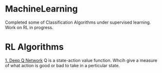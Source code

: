 # MachineLearning
Completed some of Classification Algorithms under supervised learning. Work on RL in progress.  
# RL Algorithms 
[1. Deep Q Network]()
Q is a state-action value function. Whcih give a measure of what action is good or bad to take in a perticular state.  
